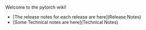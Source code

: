 Welcome to the pytorch wiki!

* [The release notes for each release are here](Release Notes)
* [Some Technical notes are here](Technical Notes)